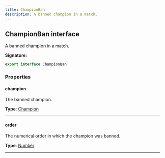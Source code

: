 ```yaml
---
title: ChampionBan
description: A banned champion in a match.
---
```


## ChampionBan interface

A banned champion in a match.

**Signature:**

```ts
export interface ChampionBan 
```

### Properties

#### champion

The banned champion.



**Type**: [Champion](/api/champion)

---

#### order

The numerical order in which the champion was banned.



**Type**: [Number](https://developer.mozilla.org/en-US/docs/Web/JavaScript/Reference/Global_Objects/Number)

---

